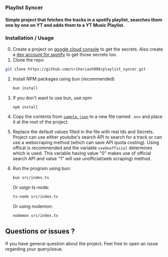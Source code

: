 ### Playlist Syncer

#### Simple project that fetches the tracks in a spotify playlist, searches them one by one on YT and adds them to a YT Music Playlist.

### Installation / Usage

0. Create a project on [google cloud console](https://console.cloud.google.com/welcome) to get the secrets. Also create a [dev account for spotify](https://developer.spotify.com/) to get those secrets too.
1. Clone the repo

```sh
git clone https://github.com/srihariash999/playlist_syncer.git
```

2. Install NPM packages using bun (recommended)
   ```sh
   bun install
   ```
3. If you don't want to use bun, use npm
   ```sh
   npm install
   ```
4. Copy the contents from [`sample.json`](https://github.com/srihariash999/playlist_syncer/blob/main/config/sample.env) to a new file named `.env` and place it at the root of the project.
5. Replace the default values filled in the file with real Ids and Secrets. Project can use either youtube's search API to search for a track or can use a webscraping method (which can save API quota costing). Using offical is recommended and the variable `useUnofficial` determines which is used. This variable having value "0" makes use of official search API and value "1" will use unofficial(web scraping) method.
6. Run the program using bun:

   ```sh
   bun src/index.ts
   ```

   Or usign ts-node:

   ```sh
   ts-node src/index.ts
   ```

   Or using nodemon:

   ```sh
   nodemon src/index.ts
   ```

## Questions or issues ?

If you have general question about the project. Feel free to open an issue regarding your query/issue.
